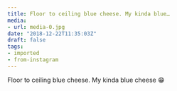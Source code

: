 ```yaml
---
title: Floor to ceiling blue cheese. My kinda blue…
media:
- url: media-0.jpg
date: "2018-12-22T11:35:03Z"
draft: false
tags:
- imported
- from-instagram
---
```

Floor to ceiling blue cheese. My kinda blue cheese 😁

